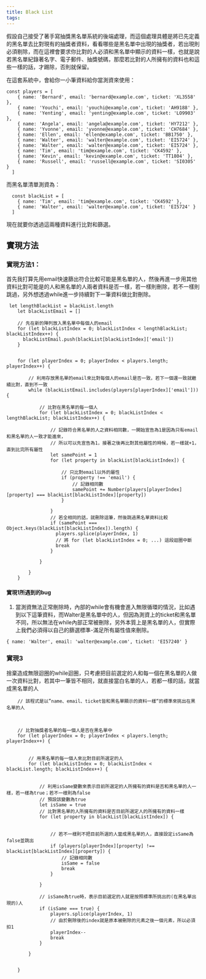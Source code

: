 ```yaml
---
title: Black List
tags:
---
```


假設自己接受了著手寫抽獎黑名單系統的後端處理，而這個處理具體是將已先定義的黑名單去比對現有的抽獎者資料，看看哪些是黑名單中出現的抽獎者，若出現則必須剔除，而在這裡會要求你比對的人必須和黑名單中顯示的資料一樣，也就是說若黑名單紀錄著名字、電子郵件、抽獎號碼，那麼若比對的人所擁有的資料也和這些一樣的話，才踢除，否則就保留。


在這套系統中，會給你一小筆資料給你當測資來使用：
```
const players = [
    { name: 'Bernard', email: 'bernard@example.com', ticket: 'XL3558' },
    { name: 'Youchi', email: 'youchi@example.com', ticket: 'AH9188' },
    { name: 'Yenting', email: 'yenting@example.com', ticket: 'LO9903' },
    { name: 'Angela', email: 'angela@example.com', ticket: 'HY7212' },
    { name: 'Yvonne', email: 'yvonne@example.com', ticket: 'CH7684' },
    { name: 'Ellen', email: 'ellen@example.com', ticket: 'BB1750' },
    { name: 'Walter', email: 'walter@example.com', ticket: 'EI5724' },
    { name: 'Walter', email: 'walter@example.com', ticket: 'EI5724' },
    { name: 'Tim', email: 'tim@example.com', ticket: 'CK4592' },
    { name: 'Kevin', email: 'kevin@example.com', ticket: 'TT1804' },
    { name: 'Russell', email: 'russell@example.com', ticket: 'SI0305' }
  ]

```

而黑名單清單測資為：

```
  const blackList = [
    { name: 'Tim', email: 'tim@example.com', ticket: 'CK4592' },
    { name: 'Walter', email: 'walter@example.com', ticket: 'EI5724' }
  ]
```


現在就要你透過這兩種資料進行比對和篩選。


## 實現方法

### 實現方法1：

首先我打算先用email快速篩出符合比較可能是黑名單的人，然後再進一步用其他資料比對可能是的人和黑名單的人兩者資料是否一樣，若一樣則刪除，若不一樣則跳過，另外想透過while進一步持續對下一筆資料做比對刪除。 

```
 let lengthBlackList = blackList.length
    let blackListEmail = []
    
    // 先在新的陣列放入黑名單中每個人的email
    for (let blackListIndex = 0; blackListIndex < lengthBlackList; blackListIndex++) {
      blackListEmail.push(blackList[blackListIndex]['email'])
    }
    
    
    for (let playerIndex = 0; playerIndex < players.length; playerIndex++) {
    
        // 利用存放黑名單的email來比對每個人的email是否一致，若下一個還一致就繼續比對，直到不一致
        while (blackListEmail.includes(players[playerIndex]['email'])) {
    
            // 比對在黑名單的每一個人
            for (let blackListIndex = 0; blackListIndex < lengthBlackList; blackListIndex++) {
  
                // 記錄符合黑名單的人之資料相同數，一開始宣告為1是因為只有email和黑名單的人一致才能進來，
                // 所以可以先宣告為1，接著之後再比對其他屬性的時候，若一樣就+1，直到比完所有屬性
                let samePoint = 1
                for (let property in blackList[blackListIndex]) {
                    
                    // 只比對email以外的屬性
                    if (property !== 'email') {
                        // 記錄相同數
                        samePoint += Number(players[playerIndex][property] === blackList[blackListIndex][property])
                    }
                    
                }
                // 若全相同的話，就刪除這筆，然後跳過黑名單資料比較
                if (samePoint === Object.keys(blackList[blackListIndex]).length) {
                  players.splice(playerIndex, 1)
                  // 將 for (let blackListIndex = 0; ...) 這段迴圈中斷
                  break
                }  
                
            }
    
        }
    }

```


#### 實現1所遇到的bug


1. 當測資無法正常刪除時，內部的while會有機會進入無限循環的情況，比如遇到以下這筆資料，而Walter是黑名單中的人，但因為測資上的ticket和黑名單不同，所以無法在while內部正常被刪除，另外本質上是黑名單的人，但實際上我們必須得以自己的篩選標準-滿足所有屬性值來刪除。
```
{ name: 'Walter', email: 'walter@example.com', ticket: 'EI57240' }
```



### 實現3
捨棄造成無限迴圈的while迴圈，只考慮把目前選定的人和每一個在黑名單的人做一次資料比對，若其中一筆皆不相同，就直接當白名單的人，若都一樣的話，就當成黑名單的人
``` 
    // 該程式是以”name、email、ticket皆和黑名單顯示的資料一樣“的標準來挑出在黑名單的人



    // 比對抽獎者名單的每一個人是否在黑名單中
    for (let playerIndex = 0; playerIndex < players.length; playerIndex++) {
    
    
        // 用黑名單的每一個人來比對目前所選定的人
        for (let blackListIndex = 0; blackListIndex < blackList.length; blackListIndex++) {
  
    
            // 利用isSame變數來表示目前所選定的人所擁有的資料是否和黑名單的人一樣，若一樣為true；若不一樣則為false
            // 預設該變數為true
            let isSame = true  
            // 比對黑名單的人所擁有的資料是否目前所選定人的所擁有的資料一樣
            for (let property in blackList[blackListIndex]) {

                 
                // 若不一樣則不把目前所選的人當成黑名單的人，直接設定isSame為false並跳出
                if (players[playerIndex][property] !== blackList[blackListIndex][property]) {
                    // 記錄相同數
                    isSame = false
                    break
                }
                
            }

            // isSame為true時，表示目前選定的人就是按照標準所挑出的(在黑名單出現的)人
            if (isSame === true) {
                players.splice(playerIndex, 1)
                // 由於刪除後的index就是原本被刪除的元素之後一個元素，所以必須扣1
                playerIndex--
                break
            }  
                
        }
    
       
    }
``` 
